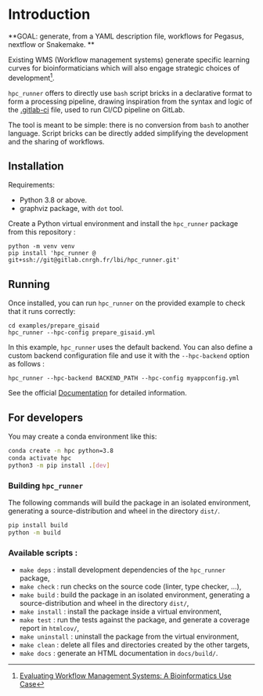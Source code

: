 # Introduction

**GOAL: generate, from a YAML description file, workflows for Pegasus, nextflow or Snakemake. **

Existing WMS (Workflow management systems) generate specific learning
curves for bioinformaticians which will also engage strategic choices of development[^1].

``hpc_runner`` offers to directly use ``bash`` script bricks in a declarative format
to form a processing pipeline, drawing inspiration from the syntax and logic of 
the [.gitlab-ci](https://docs.gitlab.com/ee/ci/yaml/gitlab_ci_yaml.html) file, used to run CI/CD pipeline on GitLab.

The tool is meant to be simple: there is no conversion from ``bash`` to another language.
Script bricks can be directly added simplifying the development and the sharing of workflows.

## Installation  

Requirements:
 * Python 3.8 or above.
 * graphviz package, with `dot` tool.

Create a Python virtual environment and install the `hpc_runner` package from this repository :
```
python -m venv venv
pip install 'hpc_runner @ git+ssh://git@gitlab.cnrgh.fr/lbi/hpc_runner.git'
```

## Running

Once installed, you can run `hpc_runner` on the provided example to check that
it runs correctly:

```
cd examples/prepare_gisaid
hpc_runner --hpc-config prepare_gisaid.yml
``` 

In this example, `hpc_runner` uses the default backend.
You can also define a custom backend configuration file and 
use it with the `--hpc-backend` option as follows :

```
hpc_runner --hpc-backend BACKEND_PATH --hpc-config myappconfig.yml
``` 

See the official [Documentation](http://lbi.pages.cnrgh.fr/hpc_runner/) for
detailed information.

## For developers

You may create a conda environment like this:
```sh
conda create -n hpc python=3.8
conda activate hpc
python3 -m pip install .[dev]
```

### Building `hpc_runner`

The following commands will build the package in an isolated environment, 
generating a source-distribution and wheel in the directory `dist/`.

```sh
pip install build
python -m build
```

### Available scripts :

- `make deps` : install development dependencies of the `hpc_runner` package,
- `make check` : run checks on the source code (linter, type checker, ...),
- `make build` : build the package in an isolated environment, 
generating a source-distribution and wheel in the directory `dist/`,
- `make install` : install the package inside a virtual environment,
- `make test` : run the tests against the package, and generate a coverage report in `htmlcov/`, 
- `make uninstall` : uninstall the package from the virtual environment,
- `make clean` : delete all files and directories created by the other targets,
- `make docs` : generate an HTML documentation in `docs/build/`.

[^1]: [Evaluating Workflow Management Systems: A Bioinformatics Use Case](https://ieeexplore.ieee.org/stamp/stamp.jsp?arnumber=8621141&tag=1)
